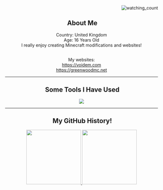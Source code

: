 <div align= "right">
  </br><img src="https://komarev.com/ghpvc/?username=voidemlive&color=blue" alt="watching_count" /> 
</div>
<div align= "center">
<h2> &nbsp;About Me</h2>
Country: United Kingdom
</br>Age: 16 Years Old
</br>I really enjoy creating Minecraft modifications and websites!

</br>My websites:<br>
https://voidem.com <br>
https://greenwoodmc.net<br>
</div>

---

<div align= "center">
<h2> &nbsp;Some Tools I Have Used</h2>
<img src="https://skillicons.dev/icons?i=ae,blender,cs,cloudflare,css,discord,docker,dotnet,eclipse,git,github,gradle,html,idea,java,js,jquery,kotlin,linux,lua,md,mysql,nginx,nodejs,ps,php,powershell,py,stackoverflow,unity,unreal,visualstudio,vscode,webpack,wordpress&perline=7" />
</div>

---

<div align= "center">
<h2> &nbsp;My GitHub History!</h2>

<a href="https://github.com/voidemlive">
  <img height="180em" src="https://github-readme-stats.vercel.app/api?username=voidemlive&theme=noctis_minimus&show_icons=true" />
  <img height="180em" src="https://github-readme-stats.vercel.app/api/top-langs/?username=voidemlive&theme=noctis_minimus&layout=compact"/>
</a>
</div>
